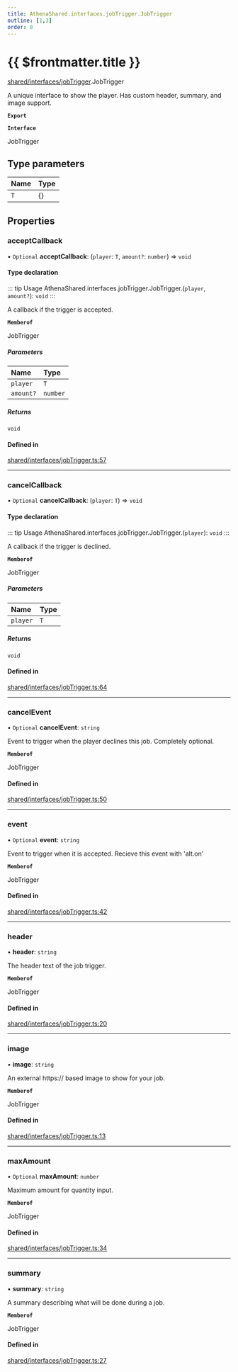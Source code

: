 ```yaml
---
title: AthenaShared.interfaces.jobTrigger.JobTrigger
outline: [1,3]
order: 0
---
```


# {{ $frontmatter.title }}


[shared/interfaces/jobTrigger](../modules/shared_interfaces_jobTrigger.md).JobTrigger

A unique interface to show the player.
Has custom header, summary, and image support.

**`Export`**

**`Interface`**

JobTrigger

## Type parameters

| Name | Type |
| :------ | :------ |
| `T` | {} |

## Properties

### acceptCallback

• `Optional` **acceptCallback**: (`player`: `T`, `amount?`: `number`) => `void`

#### Type declaration

::: tip Usage
AthenaShared.interfaces.jobTrigger.JobTrigger.(`player`, `amount?`): `void`
:::

A callback if the trigger is accepted.

**`Memberof`**

JobTrigger

##### Parameters

| Name | Type |
| :------ | :------ |
| `player` | `T` |
| `amount?` | `number` |

##### Returns

`void`

#### Defined in

[shared/interfaces/jobTrigger.ts:57](https://github.com/Stuyk/altv-athena/blob/217ba5f/src/core/shared/interfaces/jobTrigger.ts#L57)

___

### cancelCallback

• `Optional` **cancelCallback**: (`player`: `T`) => `void`

#### Type declaration

::: tip Usage
AthenaShared.interfaces.jobTrigger.JobTrigger.(`player`): `void`
:::

A callback if the trigger is declined.

**`Memberof`**

JobTrigger

##### Parameters

| Name | Type |
| :------ | :------ |
| `player` | `T` |

##### Returns

`void`

#### Defined in

[shared/interfaces/jobTrigger.ts:64](https://github.com/Stuyk/altv-athena/blob/217ba5f/src/core/shared/interfaces/jobTrigger.ts#L64)

___

### cancelEvent

• `Optional` **cancelEvent**: `string`

Event to trigger when the player declines this job.
Completely optional.

**`Memberof`**

JobTrigger

#### Defined in

[shared/interfaces/jobTrigger.ts:50](https://github.com/Stuyk/altv-athena/blob/217ba5f/src/core/shared/interfaces/jobTrigger.ts#L50)

___

### event

• `Optional` **event**: `string`

Event to trigger when it is accepted.
Recieve this event with 'alt.on'

**`Memberof`**

JobTrigger

#### Defined in

[shared/interfaces/jobTrigger.ts:42](https://github.com/Stuyk/altv-athena/blob/217ba5f/src/core/shared/interfaces/jobTrigger.ts#L42)

___

### header

• **header**: `string`

The header text of the job trigger.

**`Memberof`**

JobTrigger

#### Defined in

[shared/interfaces/jobTrigger.ts:20](https://github.com/Stuyk/altv-athena/blob/217ba5f/src/core/shared/interfaces/jobTrigger.ts#L20)

___

### image

• **image**: `string`

An external https:// based image to show for your job.

**`Memberof`**

JobTrigger

#### Defined in

[shared/interfaces/jobTrigger.ts:13](https://github.com/Stuyk/altv-athena/blob/217ba5f/src/core/shared/interfaces/jobTrigger.ts#L13)

___

### maxAmount

• `Optional` **maxAmount**: `number`

Maximum amount for quantity input.

**`Memberof`**

JobTrigger

#### Defined in

[shared/interfaces/jobTrigger.ts:34](https://github.com/Stuyk/altv-athena/blob/217ba5f/src/core/shared/interfaces/jobTrigger.ts#L34)

___

### summary

• **summary**: `string`

A summary describing what will be done during a job.

**`Memberof`**

JobTrigger

#### Defined in

[shared/interfaces/jobTrigger.ts:27](https://github.com/Stuyk/altv-athena/blob/217ba5f/src/core/shared/interfaces/jobTrigger.ts#L27)
